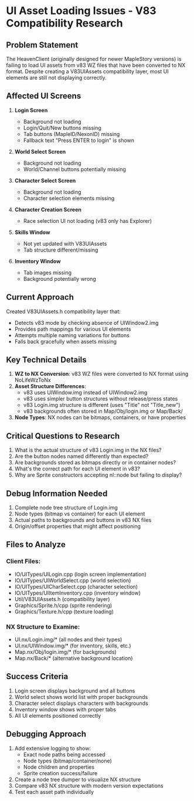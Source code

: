 # UI Asset Loading Issues - V83 Compatibility Research

## Problem Statement
The HeavenClient (originally designed for newer MapleStory versions) is failing to load UI assets from v83 WZ files that have been converted to NX format. Despite creating a V83UIAssets compatibility layer, most UI elements are still not displaying correctly.

## Affected UI Screens
1. **Login Screen**
   - Background not loading
   - Login/Quit/New buttons missing
   - Tab buttons (MapleID/NexonID) missing
   - Fallback text "Press ENTER to login" is shown

2. **World Select Screen**
   - Background not loading
   - World/Channel buttons potentially missing

3. **Character Select Screen**
   - Background not loading
   - Character selection elements missing

4. **Character Creation Screen**
   - Race selection UI not loading (v83 only has Explorer)

5. **Skills Window**
   - Not yet updated with V83UIAssets
   - Tab structure different/missing

6. **Inventory Window**
   - Tab images missing
   - Background potentially wrong

## Current Approach
Created V83UIAssets.h compatibility layer that:
- Detects v83 mode by checking absence of UIWindow2.img
- Provides path mappings for various UI elements
- Attempts multiple naming variations for buttons
- Falls back gracefully when assets missing

## Key Technical Details
1. **WZ to NX Conversion**: v83 WZ files were converted to NX format using NoLifeWzToNx
2. **Asset Structure Differences**:
   - v83 uses UIWindow.img instead of UIWindow2.img
   - v83 uses simpler button structures without release/press states
   - v83 Login.img structure is different (uses "Title" not "Title_new")
   - v83 backgrounds often stored in Map/Obj/login.img or Map/Back/
3. **Node Types**: NX nodes can be bitmaps, containers, or have properties

## Critical Questions to Research
1. What is the actual structure of v83 Login.img in the NX files?
2. Are the button nodes named differently than expected?
3. Are backgrounds stored as bitmaps directly or in container nodes?
4. What's the correct path for each UI element in v83?
5. Why are Sprite constructors accepting nl::node but failing to display?

## Debug Information Needed
1. Complete node tree structure of Login.img
2. Node types (bitmap vs container) for each UI element
3. Actual paths to backgrounds and buttons in v83 NX files
4. Origin/offset properties that might affect positioning

## Files to Analyze
### Client Files:
- IO/UITypes/UILogin.cpp (login screen implementation)
- IO/UITypes/UIWorldSelect.cpp (world selection)
- IO/UITypes/UICharSelect.cpp (character selection)
- IO/UITypes/UIItemInventory.cpp (inventory window)
- Util/V83UIAssets.h (compatibility layer)
- Graphics/Sprite.h/cpp (sprite rendering)
- Graphics/Texture.h/cpp (texture loading)

### NX Structure to Examine:
- UI.nx/Login.img/* (all nodes and their types)
- UI.nx/UIWindow.img/* (for inventory, skills, etc.)
- Map.nx/Obj/login.img/* (for backgrounds)
- Map.nx/Back/* (alternative background location)

## Success Criteria
1. Login screen displays background and all buttons
2. World select shows world list with proper backgrounds
3. Character select displays characters with backgrounds
4. Inventory window shows with proper tabs
5. All UI elements positioned correctly

## Debugging Approach
1. Add extensive logging to show:
   - Exact node paths being accessed
   - Node types (bitmap/container/none)
   - Node children and properties
   - Sprite creation success/failure
2. Create a node tree dumper to visualize NX structure
3. Compare v83 NX structure with modern version expectations
4. Test each asset path individually